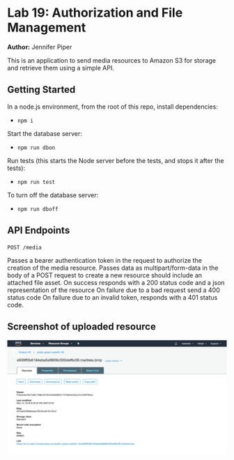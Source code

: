Lab 19: Authorization and File Management
===

**Author:** Jennifer Piper

This is an application to send media resources to Amazon S3 for storage and retrieve them using a simple API.

## Getting Started
In a node.js environment, from the root of this repo, install dependencies:
* `npm i`

Start the database server: 
* `npm run dbon`

Run tests (this starts the Node server before the tests, and stops it after the tests):
* `npm run test`

To turn off the database server: 
* `npm run dboff`

## API Endpoints

```
POST /media
```

Passes a bearer authentication token in the request to authorize the creation of the media resource.
Passes data as multipart/form-data in the body of a POST request to create a new resource
should include an attached file asset.
On success responds with a 200 status code and a json representation of the resource
On failure due to a bad request send a 400 status code
On failure due to an invalid token, responds with a 401 status code.

## Screenshot of uploaded resource

![](screenShotUploadedResource.png)

